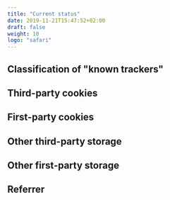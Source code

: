 ```yaml
---
title: "Current status"
date: 2019-11-21T15:47:52+02:00
draft: false
weight: 10
logo: "safari"
---
```

## Classification of "known trackers"

## Third-party cookies

## First-party cookies

## Other third-party storage

## Other first-party storage

## Referrer
